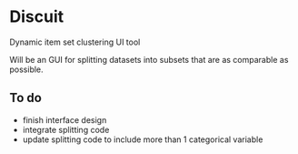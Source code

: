 # Discuit

Dynamic item set clustering UI tool

Will be an GUI for splitting datasets into subsets that are as comparable as possible.

## To do
- finish interface design
- integrate splitting code 
- update splitting code to include more than 1 categorical variable
